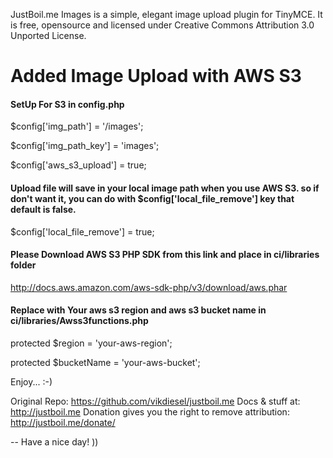 JustBoil.me Images is a simple, elegant image upload plugin for TinyMCE. It is free, opensource and licensed under Creative Commons Attribution 3.0 Unported License.

# Added Image Upload with AWS S3

#### SetUp For S3 in config.php
$config['img_path'] = '/images';

$config['img_path_key'] = 'images';

$config['aws_s3_upload'] = true;

#### Upload file will save in your local image path when you use AWS S3. so if don't want it, you can do with $config['local_file_remove'] key that default is false.

$config['local_file_remove'] = true;

#### Please Download AWS S3 PHP SDK from this link and place in ci/libraries folder
http://docs.aws.amazon.com/aws-sdk-php/v3/download/aws.phar

#### Replace with Your aws s3 region and aws s3 bucket name in ci/libraries/Awss3functions.php

protected $region = 'your-aws-region';

protected $bucketName = 'your-aws-bucket';



Enjoy... :-)

Original Repo: https://github.com/vikdiesel/justboil.me
Docs & stuff at: http://justboil.me
Donation gives you the right to remove attribution: http://justboil.me/donate/

--
Have a nice day! ))
